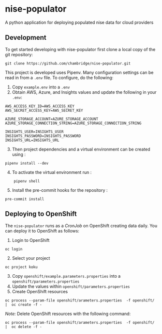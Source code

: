 # nise-populator
A python application for deploying populated nise data for cloud providers


## Development

To get started developing with nise-populator first clone a local copy of the git repository:
```
git clone https://github.com/chambridge/nise-populator.git
````

This project is developed uses Pipenv. Many configuration settings can be read in from a ``.env`` file. To configure, do the following:

1. Copy `example.env` into a `.env`
2. Obtain AWS, Azure, and Insights values and update the following in your `.env`:
```
AWS_ACCESS_KEY_ID=AWS_ACCESS_KEY
AWS_SECRET_ACCESS_KEY=AWS_SECRET_KEY

AZURE_STORAGE_ACCOUNT=AZURE_STORAGE_ACCOUNT
AZURE_STORAGE_CONNECTION_STRING=AZURE_STORAGE_CONNECTION_STRING

INSIGHTS_USER=INSIGHTS_USER
INSIGHTS_PASSWORD=INSIGHTS_PASSWORD
INSIGHTS_URL=INSIGHTS_URL
```
3. Then project dependencies and a virtual environment can be created using :
```
pipenv install --dev
```
4. To activate the virtual environment run :
```
    pipenv shell
```
5. Install the pre-commit hooks for the repository :
```
pre-commit install
```

## Deploying to OpenShift

The `nise-populator` runs as a *CronJob* on OpenShift creating data daily. You can deploy it to OpenShift as follows:

1. Login to OpenShift
```
oc login
```
2. Select your project
```
oc project koku
```
3. Copy `openshift/example.parameters.properties` into a `openshift/parameters.properties`
4. Update the values within `openshift/parameters.properties`
5. Create OpenShift resources
```
oc process --param-file openshift/arameters.properties  -f openshift/ |  oc create -f -
```

_Note:_ Delete OpenShift resources with the following command:
```
oc process --param-file openshift/arameters.properties  -f openshift/ |  oc delete -f -
```
